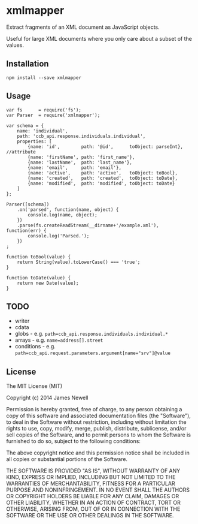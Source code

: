 # xmlmapper

Extract fragments of an XML document as JavaScript objects.

Useful for large XML documents where you only care about a subset of the values.

## Installation 

    npm install --save xmlmapper
    
## Usage

    var fs      = require('fs');
    var Parser  = require('xmlmapper');

    var schema = {
        name: 'individual',
        path: 'ccb_api.response.individuals.individual',
        properties: [
            {name: 'id',        path: '@id',      toObject: parseInt}, //attribute
            {name: 'firstName', path: 'first_name'},
            {name: 'lastName',  path: 'last_name'},
            {name: 'email',     path: 'email'},
            {name: 'active',    path: 'active',   toObject: toBool},
            {name: 'created',   path: 'created',  toObject: toDate},
            {name: 'modified',  path: 'modified', toObject: toDate}
        ]
    };
    
    Parser([schema])
        .on('parsed', function(name, object) {
            console.log(name, object);
        })
        .parse(fs.createReadStream(__dirname+'/example.xml'), function(err) {
            console.log('Parsed.');
        })
    ;
    
    function toBool(value) {
    	return String(value).toLowerCase() === 'true';
    }
    
    function toDate(value) {
    	return new Date(value);
    }

## TODO

 - writer
 - cdata
 - globs - e.g. `path=ccb_api.response.individuals.individual.*`
 - arrays - e.g. `name=address[].street`
 - conditions - e.g. `path=ccb_api.request.parameters.argument[name="srv"]@value`
 
## License

The MIT License (MIT)

Copyright (c) 2014 James Newell

Permission is hereby granted, free of charge, to any person obtaining a copy of this software and associated documentation files (the "Software"), to deal in the Software without restriction, including without limitation the rights to use, copy, modify, merge, publish, distribute, sublicense, and/or sell copies of the Software, and to permit persons to whom the Software is furnished to do so, subject to the following conditions:

The above copyright notice and this permission notice shall be included in all copies or substantial portions of the Software.

THE SOFTWARE IS PROVIDED "AS IS", WITHOUT WARRANTY OF ANY KIND, EXPRESS OR IMPLIED, INCLUDING BUT NOT LIMITED TO THE WARRANTIES OF MERCHANTABILITY, FITNESS FOR A PARTICULAR PURPOSE AND NONINFRINGEMENT. IN NO EVENT SHALL THE AUTHORS OR COPYRIGHT HOLDERS BE LIABLE FOR ANY CLAIM, DAMAGES OR OTHER LIABILITY, WHETHER IN AN ACTION OF CONTRACT, TORT OR OTHERWISE, ARISING FROM, OUT OF OR IN CONNECTION WITH THE SOFTWARE OR THE USE OR OTHER DEALINGS IN THE SOFTWARE.

